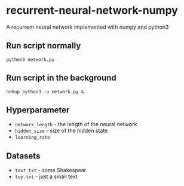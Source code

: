 # recurrent-neural-network-numpy
A recurrent neural network implemented with numpy and python3

## Run script normally 
```
python3 network.py
```

## Run script in the background
```
nohup python3 -u network.py &
```

## Hyperparameter
* ```network_length``` - the length of the neural network
* ```hidden_size``` - size of the hidden state
* ```learning_rate``` 

## Datasets
* ```text.txt``` - some Shakespear
* ```toy.txt``` - just a small text
